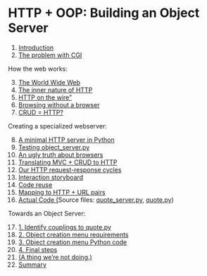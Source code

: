 # HTTP + OOP: Building an Object Server

1.  [Introduction](01_Introduction.md)
2.  [The problem with CGI](02_The_problem_with_CGI.md)

How the web works:

3.  [The World Wide Web](03_The_world_wide_web.md)
4.  [The inner nature of HTTP](04_The_inner_nature_of_HTTP.md)
5.  [HTTP on the wire”](05_HTTP_on_the_wire.md)
6.  [Browsing without a browser](06_Browsing_without_a_browser.md)
7.  [CRUD = HTTP?](07_CRUD_vs_HTTP.md)

Creating a specialized webserver:

8. [A minimal HTTP server in
    Python](08_A_minimal_HTTP_server_in_python.md)
9. [Testing object_server.py](09_Demo_Testing_object_server.md)
10. [An ugly truth about
    browsers](10_The_ugly_truth_about_browsers.md)
11. [Translating MVC + CRUD to
    HTTP](11_Translating_MVC_CRUD_to_HTTP.md)
12. [Our HTTP request-response
    cycles](12_Our_HTTP_request_response_cycles.md)
13. [Interaction storyboard](13_Interaction_storyboard.md)
14. [Code reuse](14_Code_reuse.md)
15. [Mapping to HTTP + URL
    pairs](15_Mapping_actions_to_HTTP_method_URL_pairs.md)
16. [Actual Code (](16_Actual_code.md)Source files:
    [quote_server.py](quote_server_5.py), [quote.py](quote_3.py))

Towards an Object Server:

17. [1. Identify couplings to quote.py](17_To_object_server_1.md)
18. [2. Object creation menu requirements](18_To_object_server_2.md)
19. [3. Object creation menu Python code](19_To_object_server_3.md)
20. [4. Final steps](20_To_object_server_4.md)
21. [(A thing we’re not doing.)](21_Something_we_re_not_doing.md)
22. [Summary](22_Summary.md)

